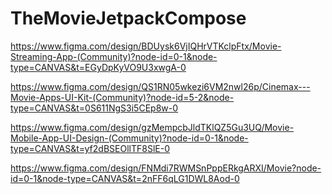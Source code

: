 # TheMovieJetpackCompose

https://www.figma.com/design/BDUysk6VjIQHrVTKclpFtx/Movie-Streaming-App-(Community)?node-id=0-1&node-type=CANVAS&t=EGyDpKyVO9U3xwgA-0

https://www.figma.com/design/QS1RN05wkezi6VM2nwl26p/Cinemax---Movie-Apps-UI-Kit-(Community)?node-id=5-2&node-type=CANVAS&t=0S611NgS3i5CEp8w-0

https://www.figma.com/design/gzMempcbJldTKlQZ5Gu3UQ/Movie-Mobile-App-UI-Design-(Community)?node-id=0-1&node-type=CANVAS&t=yf2dBSEOllTF8SlE-0

https://www.figma.com/design/FNMdi7RWMSnPppERkgARXI/Movie?node-id=0-1&node-type=CANVAS&t=2nFF6qLG1DWL8Aod-0
